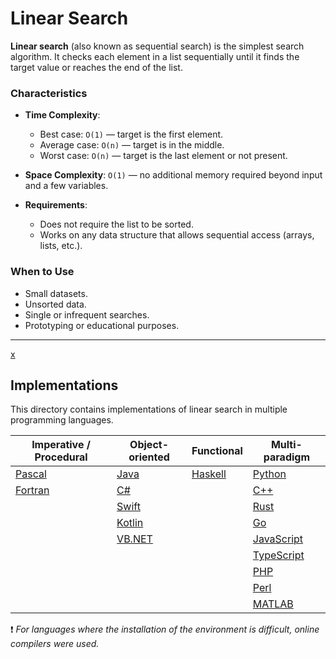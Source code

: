 # Linear Search

**Linear search** (also known as sequential search) is the simplest search algorithm. It checks each element in a list sequentially until it finds the target value or reaches the end of the list.

### Characteristics

- **Time Complexity**:  
  - Best case: `O(1)` — target is the first element.  
  - Average case: `O(n)` — target is in the middle.  
  - Worst case: `O(n)` — target is the last element or not present.

- **Space Complexity**: `O(1)` — no additional memory required beyond input and a few variables.

- **Requirements**:  
  - Does not require the list to be sorted.  
  - Works on any data structure that allows sequential access (arrays, lists, etc.).

### When to Use

- Small datasets.
- Unsorted data.
- Single or infrequent searches.
- Prototyping or educational purposes.

---
[x](C++/linear_search.cpp)
## Implementations

This directory contains implementations of linear search in multiple programming languages.

| Imperative / Procedural     | Object-oriented          | Functional       | Multi-paradigm        |
|-----------------------------|--------------------------|------------------|-----------------------|
| [Pascal](linear-search/pascal/)       | [Java](linear-search/java/)            | [Haskell](linear-search/haskell/)     | [Python](linear-search/python/)         |
| [Fortran](linear-search/fortran/)     | [C#](Linear_search/C#/linear_search.cs)            |                  | [C++](Linear_search/C++/linear_search.cpp)               |
|                             | [Swift](linear-search/swift/)          |                  | [Rust](linear-search/rust/)             |
|                             | [Kotlin](linear-search/kotlin/)        |                  | [Go](linear-search/go/)                 |
|                             | [VB.NET](linear-search/vbnet/)         |                  | [JavaScript](linear-search/javascript/) |
|                             |                          |                  | [TypeScript](linear-search/typescript/) |
|                             |                          |                  | [PHP](linear-search/php/)               |
|                             |                          |                  | [Perl](linear-search/perl/)             |
|                             |                          |                  | [MATLAB](linear-search/matlab/)         |

 ❗ *For languages where the installation of the environment is difficult, online compilers were used.*
